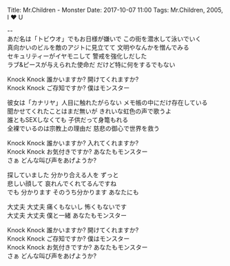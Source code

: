 Title: Mr.Children - Monster
Date: 2017-10-07 11:00
Tags: Mr.Children, 2005, I ♥ U


--  
あだ名は「トビウオ」でもお日様が嫌いで この街を潜水して泳いでいく  
真向かいのビルを敵のアジトに見立てて 文明やなんかを憎んでみる  
セキュリティーがイヤモニして 警戒を強化しだした  
ラブ&amp;ピースが与えられた使命だ だけど特に何をするでもない  
  
Knock Knock 誰かいますか? 開けてくれますか?  
Knock Knock ご存知ですか? 僕はモンスター  
  
彼女は「カナリヤ」人目に触れたがらない メモ帳の中にだけ存在している  
聞かせてくれたことはまだ無いが きれいな虹色の声で歌うよ  
誰ともSEXしなくても 子供だって身篭もれる  
全裸でいるのは宗教上の理由だ 慈悲の御心で世界を救う  
  
Knock Knock 誰かいますか? 入れてくれますか?  
Knock Knock お気付きですか? あなたもモンスター  
さぁ どんな叫び声をあげようか?  
  
探していました 分かり合える人を ずっと  
悲しい顔して 哀れんでくれてるんですね  
でも 分かります そのうち分かります あなたにも  
  
大丈夫 大丈夫 痛くもないし 怖くもないです  
大丈夫 大丈夫 僕と一緒 あなたもモンスター  
  
Knock Knock 誰かいますか? 開けてくれますか?  
Knock Knock ご存知ですか? 僕はモンスター  
Knock Knock お気付きですか? あなたもモンスター  
さぁ どんな叫び声をあげようか?  
